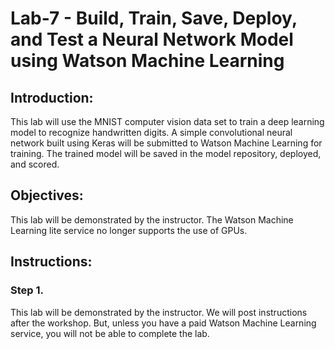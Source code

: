 # Lab-7 - Build, Train, Save, Deploy, and Test a Neural Network Model using Watson Machine Learning 

## Introduction:
This lab will use the MNIST computer vision data set to train a deep learning model to recognize handwritten digits. A simple convolutional neural network built using Keras will be submitted to Watson Machine Learning for training. The trained model will be saved in the model repository, deployed, and scored.  

## Objectives:
This lab will be demonstrated by the instructor. The Watson Machine Learning lite service no longer supports the use of GPUs.  
 

## Instructions:

### Step 1.  
This lab will be demonstrated by the instructor. We will post instructions after the workshop. But, unless you have a paid Watson Machine Learning service, you will not be able to complete the lab. 



